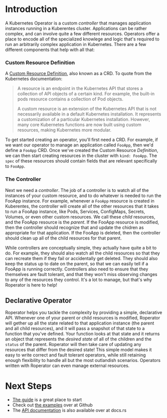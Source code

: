 # Introduction

A Kubernetes Operator is a custom _controller_ that manages application instances running in a Kuberentes cluster. Applications can be rather complex, and can involve quite a few different resources. Operators offer a place to encode all of the specialized knowlege and logic that's required to run an arbitrarily complex application in Kubernetes. There are a few different components that help with all that:

### Custom Resource Definition

A [Custom Resource Definition](https://kubernetes.io/docs/concepts/extend-kubernetes/api-extension/custom-resources/), also known as a CRD. To quote from the Kubernetes documentation:

> A resource is an endpoint in the Kubernetes API that stores a collection of API objects of a certain kind. For example, the built-in pods resource contains a collection of Pod objects.
>
> A custom resource is an extension of the Kubernetes API that is not necessarily available in a default Kubernetes installation. It represents a customization of a particular Kubernetes installation. However, many core Kubernetes functions are now built using custom resources, making Kubernetes more modular.

To get started creating an operator, you'll first need a CRD. For example, if we want our operator to manage an application called `FooApp`, then we'd define a `FooApp` CRD. Once we've created the Custom Resource _Definition_, we can then start creating resources in the cluster with `kind: FooApp`. The `spec` of these resources should contain fields that are relevant specifically to `FooApp`.

### The Controller

Next we need a _controller_. The job of a controller is to watch all of the instances of your custom resource, and to do whatever is needed to run the FooApp instance. For example, whenever a `FooApp` resource is created in Kuberentes, the controller will create all of the other resources that it takes to run a FooApp instance, like Pods, Services, ConfigMaps, Secrets, Volumes, or even other custom resources. We call these _child_ resources, and the FooApp resource is the _parent_. If the FooApp resource is modified, then the controller should recognize that and update the chidren as appropriate for that application. If the FooApp is deleted, then the controller should clean up all of the child resources for that parent.

While controllers are conceptually simple, they actually have quite a bit to do. For example, they should also watch all the child resources so that they can recreate them if they fail or accidentally get deleted. They should also keep the status up to date on the parent, so that we can easily tell if a FooApp is running correctly. Controllers also need to ensure that they themselves are fault tolerant, and that they won't miss observing changes to any of the resources they control. It's a lot to manage, but that's why Roperator is here to help!


## Declarative Operator

Roperator helps you tackle the complexity by providing a simple, declarative API. Whenever one of your parent or child resources is modified, Roperator will gether up all the state related to that application instance (the parent and all child resources), and it will pass a snapshot of that state to a function that you've defined. Your function looks at that state and it returns an object that represents the _desired state_ of all of the children and the `status` of the parent. Roperator will then take care of updating any resources that differ from the desired state! This simple model makes it easy to write correct and fault tolerant operators, while still retaining enough flexibility to handle all but the most outlandish scenarios. Operators written with Roperator can even manage external resources.

# Next Steps

- [The guide](guide/index.md) is a great place to start
- Check out [the examples](https://github.com/psFried/roperator/tree/master/examples) over at Github
- The [API documentation](https://docs.rs/roperator) is also available over at docs.rs
